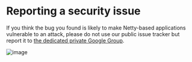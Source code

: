 # Reporting a security issue

If you think the bug you found is likely to make Netty-based applications vulnerable to an attack,
please do not use our public issue tracker
but report it to [the dedicated private Google Group](https://groups.google.com/d/forum/netty-security).

![image](https://user-images.githubusercontent.com/38840837/127735779-2cf0021c-4f81-48db-9b00-2a2ae4ad661b.png)

